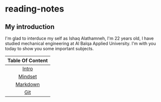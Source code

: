 # reading-notes

## My introduction
I'm glad to interduce my self as Ishaq Alathamneh, I'm 22 years old, I have studied mechanical engineering at Al Balqa Applied University.
I'm with you today to show you some important subjects.



| Table Of Content  | 
| :-----------------: | 
 | [Intro](https://ishaqalathamneh.github.io/reading-notes/)        |  
| [Mindset](https://ishaqalathamneh.github.io/reading-notes/mindset)|  
| [Markdown](https://ishaqalathamneh.github.io/reading-notes/Markdown)|           
| [Git](https://ishaqalathamneh.github.io/reading-notes/Git)        |  
